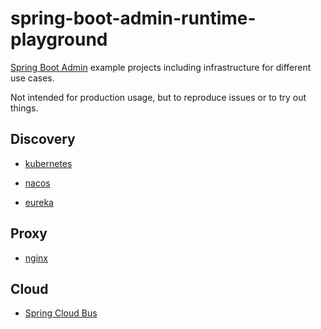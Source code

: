 # spring-boot-admin-runtime-playground
[Spring Boot Admin](https://github.com/codecentric/spring-boot-admin) example projects including infrastructure for different use cases.

Not intended for production usage, but to reproduce issues or to try out things.

## Discovery

- [kubernetes](kubernetes)

- [nacos](nacos)

- [eureka](eureka)

## Proxy

- [nginx](nginx)

## Cloud

- [Spring Cloud Bus](spring-cloud-bus)
